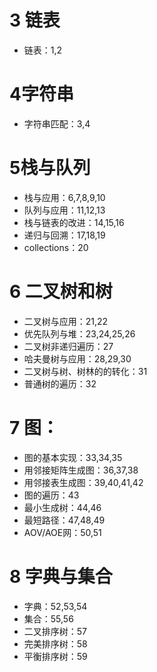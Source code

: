 # 3 链表 
* 链表：1,2

# 4字符串

* 字符串匹配：3,4

# 5栈与队列

* 栈与应用：6,7,8,9,10
* 队列与应用：11,12,13
* 栈与链表的改进：14,15,16
* 递归与回溯：17,18,19
* collections：20

# 6 二叉树和树

* 二叉树与应用：21,22
* 优先队列与堆：23,24,25,26
* 二叉树非递归遍历：27
* 哈夫曼树与应用：28,29,30
* 二叉树与树、树林的的转化：31
* 普通树的遍历：32

# 7 图：

* 图的基本实现：33,34,35
* 用邻接矩阵生成图：36,37,38
* 用邻接表生成图：39,40,41,42
* 图的遍历：43
* 最小生成树：44,46
* 最短路径：47,48,49
* AOV/AOE网：50,51

# 8 字典与集合

* 字典：52,53,54
* 集合：55,56
* 二叉排序树：57
* 完美排序树：58
* 平衡排序树：59
